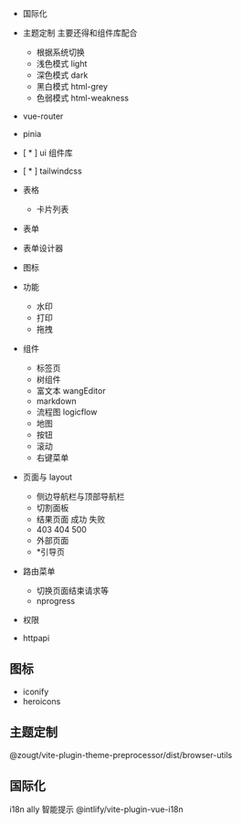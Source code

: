 - 国际化
- 主题定制 主要还得和组件库配合
  - 根据系统切换
  - 浅色模式 light
  - 深色模式 dark
  - 黑白模式 html-grey
  - 色弱模式 html-weakness
- vue-router
- pinia
- [ * ] ui 组件库
- [ * ] tailwindcss
- 表格
  - 卡片列表
- 表单
- 表单设计器
- 图标
- 功能
  - 水印
  - 打印
  - 拖拽
- 组件

  - 标签页
  - 树组件
  - 富文本 wangEditor
  - markdown
  - 流程图 logicflow
  - 地图
  - 按钮
  - 滚动
  - 右键菜单

- 页面与 layout

  - 侧边导航栏与顶部导航栏
  - 切割面板
  - 结果页面 成功 失败
  - 403 404 500
  - 外部页面
  - \*引导页

- 路由菜单
  - 切换页面结束请求等
  - nprogress
- 权限
- httpapi

## 图标

- iconify
- heroicons

## 主题定制

@zougt/vite-plugin-theme-preprocessor/dist/browser-utils

## 国际化
i18n ally 智能提示
@intlify/vite-plugin-vue-i18n

